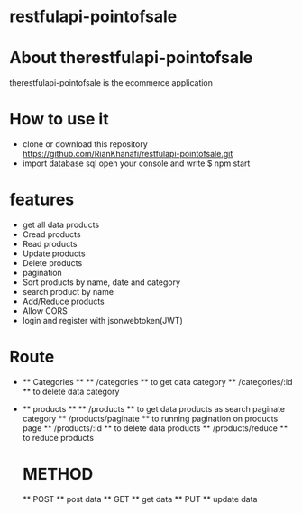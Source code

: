 # restfulapi-pointofsale

# About therestfulapi-pointofsale
therestfulapi-pointofsale is the ecommerce application

# How to use it
- clone or download this repository https://github.com/RianKhanafi/restfulapi-pointofsale.git
- import database sql
  open your console and write 
$ npm start 

# features
- get all data products
- Cread products
- Read products
- Update products
- Delete products
- pagination
- Sort products by name, date and category
- search product by name
- Add/Reduce products
- Allow CORS
- login and register with jsonwebtoken(JWT)

# Route
- ** Categories ** 
  ** /categories **      to get data category 
  ** /categories/:id **  to delete data category 
- ** products ** 
  ** /products **  to get data products as search paginate category 
  ** /products/paginate ** to running pagination on products page
  ** /products/:id ** to delete data products
  ** /products/reduce ** to reduce products
  
  # METHOD
  ** POST ** post data
  ** GET ** get data
  ** PUT ** update data
  
  
